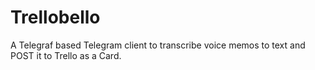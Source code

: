 # Trellobello

A Telegraf based Telegram client to transcribe voice memos to text and POST it to Trello as a Card.
